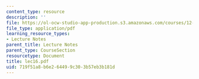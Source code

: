 ```yaml
---
content_type: resource
description: ''
file: https://ol-ocw-studio-app-production.s3.amazonaws.com/courses/12-950-atmospheric-and-oceanic-modeling-spring-2004/719f51a8b6e264499c303b57eb3b181d_lec16.pdf
file_type: application/pdf
learning_resource_types:
- Lecture Notes
parent_title: Lecture Notes
parent_type: CourseSection
resourcetype: Document
title: lec16.pdf
uid: 719f51a8-b6e2-6449-9c30-3b57eb3b181d
---
```

